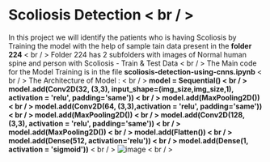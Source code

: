 # Scoliosis Detection < br / >
In this project we will identify the patients who is having Scoliosis by Training the model with the help of sample tain data present in the **folder 224**  < br / >
Folder 224 has 2 subfolders with images of Normal human spine and person with Scoliosis - Train & Test Data < br / >
The Main code for the Model Training is in the file **scoliosis-detection-using-cnns.ipynb** < br / >
The Architecture of Model : < br / >
  **model = Sequential() < br / >
  model.add(Conv2D(32, (3,3), input_shape=(img_size,img_size,1), activation = 'relu', padding='same')) < br / >
  model.add(MaxPooling2D()) < br / >
  model.add(Conv2D(64, (3,3),activation = 'relu', padding='same')) < br / >
  model.add(MaxPooling2D()) < br / >
  model.add(Conv2D(128, (3,3), activation = 'relu', padding='same')) < br / >
  model.add(MaxPooling2D()) < br / >
  model.add(Flatten()) < br / >
  model.add(Dense(512, activation='relu')) < br / >
  model.add(Dense(1, activation = 'sigmoid'))** < br / >
![image](https://github.com/user-attachments/assets/4fdc282f-9204-475a-bc4a-fefb6efd7392) < br / >


